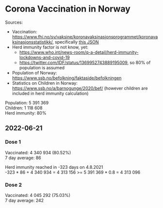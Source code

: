 # Corona Vaccination in Norway

Sources:

- Vaccination: <https://www.fhi.no/sv/vaksine/koronavaksinasjonsprogrammet/koronavaksinasjonsstatistikk/>, specifically [this JSON](https://www.fhi.no/api/chartdata/api/99119)
- Herd immunity factor is not know, yet:
  - <https://www.who.int/news-room/q-a-detail/herd-immunity-lockdowns-and-covid-19>
  - <https://twitter.com/IDF/status/1369952743889195009>, so 80% of population is assumed
- Population of Norway: <https://www.ssb.no/befolkning/faktaside/befolkningen>
- Statistics on Children in Norway: https://www.ssb.no/a/barnogunge/2020/bef/ (however children are included in herd immunity calculation)

Population: 5 391 369  
Children: 1 118 608  
Herd immunity: 80%  

## 2022-06-21

### Dose 1

Vaccinated: 4 340 934 (80.52%)  
7 day average: 86

Herd immunity reached in -323 days on 4.8.2021  
-323 * 86 + 4 340 934 = 4 313 156 >= 5 391 369 * 0.8 = 4 313 096

### Dose 2

Vaccinated: 4 045 292 (75.03%)  
7 day average: 242

